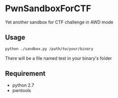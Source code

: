 # PwnSandboxForCTF
Yet another sandbox for CTF challenge in AWD mode

## Usage

```bash
python ./sandbox.py /path/to/your/binary
```
There will be a file named test in your binary's folder

## Requirement

* python 2.7
* pwntools
